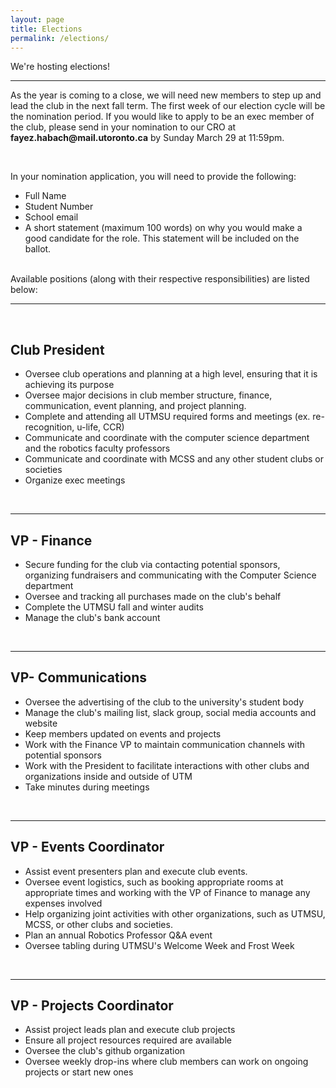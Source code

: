 ```yaml
---
layout: page
title: Elections
permalink: /elections/
---
```


<div align="left">
  <p>We're hosting elections!</p>
  <hr>
  <p>
    As the year is coming to a close, we will need new members to step up and lead the club in the next fall term. The first week of our election cycle will be the nomination period. If you would like to apply to be an exec member of the club, please send in your nomination to our CRO at <strong>fayez.habach@mail.utoronto.ca</strong> by Sunday March 29 at 11:59pm.
  </p>
  <br>

  <p>In your nomination application, you will need to provide the following:</p>
  <ul>
  <li>Full Name</li>

  <li>Student Number</li>

  <li>School email</li>

  <li>A short statement (maximum 100 words) on why you would make a good candidate for the role. This statement will be included on the ballot.</li>
  </ul>
  <br>
  Available positions (along with their respective responsibilities) are listed below:
  <hr>
  <br>
  <h2>Club President</h2>
  <ul>
  <li>Oversee club operations and planning at a high level, ensuring that it is achieving its purpose</li>

  <li>Oversee major decisions in club member structure, finance, communication, event planning, and project planning.</li>

  <li>Complete and attending all UTMSU required forms and meetings (ex. re-recognition, u-life, CCR)</li>

  <li>Communicate and coordinate with the computer science department and the robotics faculty professors</li>

  <li>Communicate and coordinate with MCSS and any other student clubs or societies</li>

  <li>Organize exec meetings</li>
  </ul>
  <br>
  <hr>
  <h2>VP - Finance</h2>
  <ul>
  <li>Secure funding for the club via contacting potential sponsors, organizing fundraisers and communicating with the Computer Science department</li>

  <li>Oversee and tracking all purchases made on the club's behalf</li>

  <li>Complete the UTMSU fall and winter audits</li>

  <li>Manage the club's bank account</li>
  </ul>
  <br>
  <hr>

  <h2>VP- Communications</h2>
  <ul>
  <li>Oversee the advertising of the club to the university's student body</li>

  <li>Manage the club's mailing list, slack group, social media accounts and website</li>

  <li>Keep members updated on events and projects</li>

  <li>Work with the Finance VP to maintain communication channels with potential sponsors</li>

  <li>Work with the President to facilitate interactions with other clubs and organizations inside and outside of UTM</li>

  <li>Take minutes during meetings</li>
  </ul>
  <br>
  <hr>

  <h2>VP - Events Coordinator</h2>
  <ul>
  <li>Assist event presenters plan and execute club events.</li>

  <li>Oversee event logistics, such as booking appropriate rooms at appropriate times and working with the VP of Finance to manage any expenses involved</li>

<li>Help organizing joint activities with other organizations, such as UTMSU, MCSS, or other clubs and societies.</li>

<li>Plan an annual Robotics Professor Q&A event</li>

<li>Oversee tabling during UTMSU's Welcome Week and Frost Week</li>
</ul>
<br>
  <hr>

<h2>VP - Projects Coordinator</h2>
<ul>
<li>Assist project leads plan and execute club projects</li>

<li>Ensure all project resources required are available</li>

<li>Oversee the club's github organization</li>

<li>Oversee weekly drop-ins where club members can work on ongoing projects or start new ones</li>
</ul>
</div>
